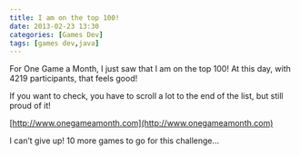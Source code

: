 ```yaml
---
title: I am on the top 100!
date: 2013-02-23 13:30
categories: [Games Dev]
tags: [games dev,java]
---
```

For One Game a Month, I just saw that I am on the top 100! At this day, with 4219 participants, that feels good!

If you want to check, you have to scroll a lot to the end of the list, but still proud of it!

[http://www.onegameamonth.com](http://www.onegameamonth.com)

I can’t give up! 10 more games to go for this challenge…